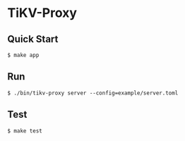# TiKV-Proxy

## Quick Start

```
$ make app
```

## Run

```
$ ./bin/tikv-proxy server --config=example/server.toml
```


## Test

```
$ make test
```

